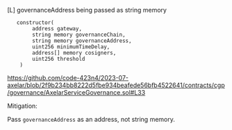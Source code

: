 [L] governanceAddress being passed as string memory

```
   constructor(
        address gateway,
        string memory governanceChain,
        string memory governanceAddress,
        uint256 minimumTimeDelay,
        address[] memory cosigners,
        uint256 threshold
    ) 
```

https://github.com/code-423n4/2023-07-axelar/blob/2f9b234bb8222d5fbe934beafede56bfb4522641/contracts/cgp/governance/AxelarServiceGovernance.sol#L33

Mitigation:

Pass ```governanceAddress``` as an address, not string memory.